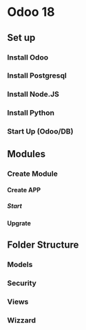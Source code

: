 # Odoo 18

## Set up
### Install Odoo
### Install Postgresql
### Install Node.JS
### Install Python
### Start Up (Odoo/DB)

## Modules
### Create Module
#### Create APP
##### Start
#### Upgrate 

## Folder Structure
### Models
### Security
### Views
### Wizzard
